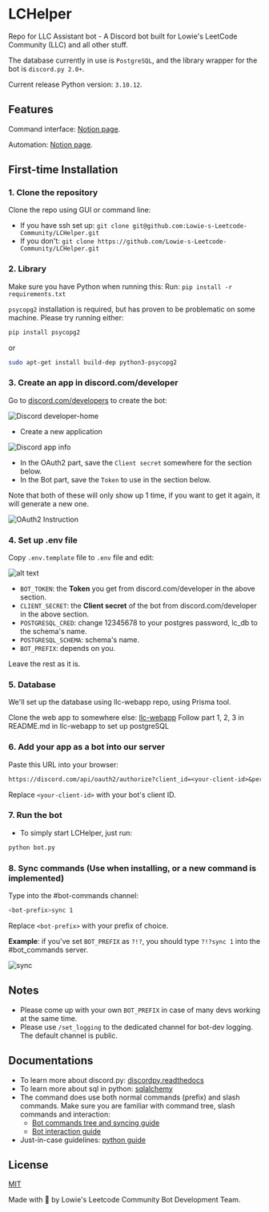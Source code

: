 # LCHelper

Repo for LLC Assistant bot - A Discord bot built for Lowie's LeetCode Community (LLC) and all other stuff.

The database currently in use is `PostgreSQL`, and the library wrapper for the bot is `discord.py 2.0+`.

Current release Python version: `3.10.12`.

## Features

Command interface: [Notion page](https://funny-basket-693.notion.site/LLC-Assistant-Documentation-f28d36ddeb0046a0bab7b7c9745174d7).

Automation: [Notion page](https://lowie-writes.notion.site/Known-LCHelper-Automations-1-e7ed44f69e044e74918d7dedddf3c2ba?pvs=74).

## First-time Installation

### 1. Clone the repository

Clone the repo using GUI or command line:

- If you have ssh set up: `git clone git@github.com:Lowie-s-Leetcode-Community/LCHelper.git`
- If you don't: `git clone https://github.com/Lowie-s-Leetcode-Community/LCHelper.git`

### 2. Library

Make sure you have Python when running this:
Run: `pip install -r requirements.txt`

`psycopg2` installation is required, but has proven to be problematic on some machine. Please try running either:

```sh
pip install psycopg2
```

or

```sh
sudo apt-get install build-dep python3-psycopg2
```

### 3. Create an app in discord.com/developer

Go to [discord.com/developers](https://discord.com/developers/docs/intro) to create the bot:

![Discord developer-home](resrc/discord-dev-home.png)

- Create a new application

![Discord app info](resrc/discord-app-info.png)

- In the OAuth2 part, save the `Client secret` somewhere for the section below.
- In the Bot part, save the `Token` to use in the section below.

Note that both of these will only show up 1 time, if you want to get it again, it will generate a new one.

![OAuth2 Instruction](resrc/oauth2-instruction.png)

### 4. Set up .env file

Copy `.env.template` file to `.env` file and edit:

![alt text](resrc/bot-token.png)

- `BOT_TOKEN`: the **Token** you get from discord.com/developer in the above section.
- `CLIENT_SECRET`: the **Client secret** of the bot from discord.com/developer in the above section.
- `POSTGRESQL_CRED`: change 12345678 to your postgres password, lc_db to the schema's name.
- `POSTGRESQL_SCHEMA`: schema's name.
- `BOT_PREFIX`: depends on you.

Leave the rest as it is.

### 5. Database

We'll set up the database using llc-webapp repo, using Prisma tool.

Clone the web app to somewhere else: [llc-webapp](https://github.com/Lowie-s-Leetcode-Community/llc-webapp)
Follow part 1, 2, 3 in README.md in llc-webapp to set up postgreSQL

### 6. Add your app as a bot into our server

Paste this URL into your browser:

```txt
https://discord.com/api/oauth2/authorize?client_id=<your-client-id>&permission=8&scope=bot%20applications.commands
```

Replace `<your-client-id>` with your bot's client ID.

### 7. Run the bot

- To simply start LCHelper, just run:

```sh
python bot.py
```

### 8. Sync commands (Use when installing, or a new command is implemented)

Type into the #bot-commands channel:

```sh
<bot-prefix>sync 1
```

Replace `<bot-prefix>` with your prefix of choice.

**Example**: if you've set `BOT_PREFIX` as `?!?`, you should type `?!?sync 1` into the #bot_commands server.

![sync](resrc/sync.png)

## Notes

- Please come up with your own `BOT_PREFIX` in case of many devs working at the same time.
- Please use `/set_logging` to the dedicated channel for bot-dev logging. The default channel is public.

## Documentations

- To learn more about discord.py: [discordpy.readthedocs](https://discordpy.readthedocs.io/en/latest/index.html#manuals)
- To learn more about sql in python: [sqlalchemy](https://www.sqlalchemy.org/)
- The command does use both normal commands (prefix) and slash commands. Make sure you are familiar with command tree, slash commands and interaction:
  - [Bot commands tree and syncing guide](https://gist.github.com/AbstractUmbra/a9c188797ae194e592efe05fa129c57f)
  - [Bot interaction guide](https://gist.github.com/AbstractUmbra/a9c188797ae194e592efe05fa129c57f)
- Just-in-case guidelines: [python guide](https://www.w3schools.com/python/)

## License

[MIT](https://choosealicense.com/licenses/mit/)

Made with 🧡 by Lowie's Leetcode Community Bot Development Team.
